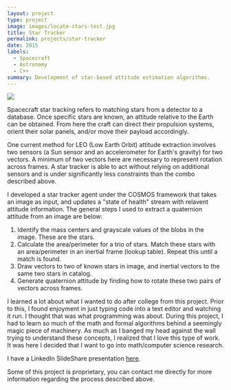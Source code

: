 ```yaml
---
layout: project
type: project
image: images/locate-stars-test.jpg
title: Star Tracker
permalink: projects/star-tracker
date: 2015
labels:
  - Spacecraft
  - Astronomy
  - C++
summary: Development of star-based attitude estimation algorithms. 
---
```


<img class="ui image" src="{{ site.baseurl }}/images/location-and-brightness-test.png">

Spacecraft star tracking refers to matching stars from a detector to a database. Once specific stars are known, an attitude relative to the Earth can be obtained. From here the craft can direct their propulsion systems, orient their solar panels, and/or move their payload accordingly. 

One current method for LEO (Low Earth Orbit) attitude extraction involves two sensors (a Sun sensor and an accelerometer for Earth's gravity) for two vectors. A minimum of two vectors here are necessary to represent rotation across frames. A star tracker is able to act without relying on additional sensors and is under significantly less constraints than the combo described above. 

I developed a star tracker agent under the COSMOS framework that takes an image as input, and updates a "state of health" stream with relavent attitude information. The general steps I used to extract a quaternion attitude from an image are below:

1. Identify the mass centers and grayscale values of the blobs in the image. These are the stars. 
2. Calculate the area/perimeter for a trio of stars. Match these stars with an area/perimeter in an inertial frame (lookup table). Repeat this until a match is found.
3. Draw vectors to two of known stars in image, and inertial vectors to the same two stars in catalog.
4. Generate quaternion attitude by finding how to rotate these two pairs of vectors across frames.

I learned a lot about what I wanted to do after college from this project. Prior to this, I found enjoyment in just typing code into a text editor and watching it run. I thought that was what programming was about. During this project, I had to learn so much of the math and formal algorithms behind a seemingly magic piece of machinery. As much as I banged my head against the wall trying to understand these concepts, I realized that I love this type of work. It was here I decided that I want to go into math/computer science research.

I have a LinkedIn SlideShare presentation [here](http://www.slideshare.net/GlennGalvizo/hsfl-star-tracker-presentation).

Some of this project is proprietary, you can contact me directly for more information regarding the process described above.
